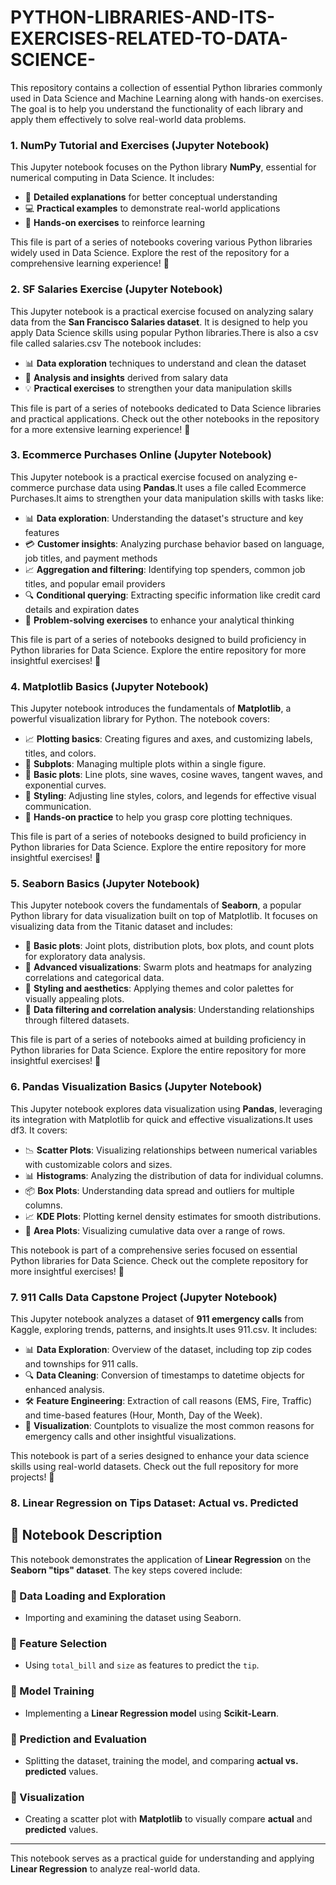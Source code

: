 # PYTHON-LIBRARIES-AND-ITS-EXERCISES-RELATED-TO-DATA-SCIENCE-
This repository contains a collection of essential Python libraries commonly used in Data Science and Machine Learning along with hands-on exercises. The goal is to help you understand the functionality of each library and apply them effectively to solve real-world data problems.

### 1. NumPy Tutorial and Exercises (Jupyter Notebook)

This Jupyter notebook focuses on the Python library **NumPy**, essential for numerical computing in Data Science. It includes:

- 📄 **Detailed explanations** for better conceptual understanding  
- 💻 **Practical examples** to demonstrate real-world applications  
- 📝 **Hands-on exercises** to reinforce learning  

This file is part of a series of notebooks covering various Python libraries widely used in Data Science. Explore the rest of the repository for a comprehensive learning experience! 🚀

### 2. SF Salaries Exercise (Jupyter Notebook)

This Jupyter notebook is a practical exercise focused on analyzing salary data from the **San Francisco Salaries dataset**. It is designed to help you apply Data Science skills using popular Python libraries.There is also a csv file called salaries.csv The notebook includes:

- 📊 **Data exploration** techniques to understand and clean the dataset  
- 🔎 **Analysis and insights** derived from salary data  
- 💡 **Practical exercises** to strengthen your data manipulation skills  

This file is part of a series of notebooks dedicated to Data Science libraries and practical applications. Check out the other notebooks in the repository for a more extensive learning experience! 🚀

### 3. Ecommerce Purchases Online (Jupyter Notebook)

This Jupyter notebook is a practical exercise focused on analyzing e-commerce purchase data using **Pandas**.It uses a file called Ecommerce Purchases.It aims to strengthen your data manipulation skills with tasks like:

- 📊 **Data exploration**: Understanding the dataset's structure and key features  
- 💳 **Customer insights**: Analyzing purchase behavior based on language, job titles, and payment methods  
- 📈 **Aggregation and filtering**: Identifying top spenders, common job titles, and popular email providers  
- 🔍 **Conditional querying**: Extracting specific information like credit card details and expiration dates  
- 🧠 **Problem-solving exercises** to enhance your analytical thinking  

This file is part of a series of notebooks designed to build proficiency in Python libraries for Data Science. Explore the entire repository for more insightful exercises! 🚀

### 4. Matplotlib Basics (Jupyter Notebook)

This Jupyter notebook introduces the fundamentals of **Matplotlib**, a powerful visualization library for Python. The notebook covers:

- 📈 **Plotting basics**: Creating figures and axes, and customizing labels, titles, and colors.
- 🔲 **Subplots**: Managing multiple plots within a single figure.
- 📐 **Basic plots**: Line plots, sine waves, cosine waves, tangent waves, and exponential curves.
- 🎨 **Styling**: Adjusting line styles, colors, and legends for effective visual communication.
- 🔧 **Hands-on practice** to help you grasp core plotting techniques.

This file is part of a series of notebooks designed to build proficiency in Python libraries for Data Science. Explore the entire repository for more insightful exercises! 🚀

### 5. Seaborn Basics (Jupyter Notebook)

This Jupyter notebook covers the fundamentals of **Seaborn**, a popular Python library for data visualization built on top of Matplotlib. It focuses on visualizing data from the Titanic dataset and includes:

- 🔹 **Basic plots**: Joint plots, distribution plots, box plots, and count plots for exploratory data analysis.
- 🔹 **Advanced visualizations**: Swarm plots and heatmaps for analyzing correlations and categorical data.
- 🔹 **Styling and aesthetics**: Applying themes and color palettes for visually appealing plots.
- 🔹 **Data filtering and correlation analysis**: Understanding relationships through filtered datasets.

This file is part of a series of notebooks aimed at building proficiency in Python libraries for Data Science. Explore the entire repository for more insightful exercises! 🚀

### 6. Pandas Visualization Basics (Jupyter Notebook)

This Jupyter notebook explores data visualization using **Pandas**, leveraging its integration with Matplotlib for quick and effective visualizations.It uses df3. It covers:

- 📉 **Scatter Plots**: Visualizing relationships between numerical variables with customizable colors and sizes.
- 📊 **Histograms**: Analyzing the distribution of data for individual columns.
- 📦 **Box Plots**: Understanding data spread and outliers for multiple columns.
- 📈 **KDE Plots**: Plotting kernel density estimates for smooth distributions.
- 🔲 **Area Plots**: Visualizing cumulative data over a range of rows.

This notebook is part of a comprehensive series focused on essential Python libraries for Data Science. Check out the complete repository for more insightful exercises! 🚀

### 7. 911 Calls Data Capstone Project (Jupyter Notebook)

This Jupyter notebook analyzes a dataset of **911 emergency calls** from Kaggle, exploring trends, patterns, and insights.It uses 911.csv. It includes:

- 📊 **Data Exploration**: Overview of the dataset, including top zip codes and townships for 911 calls.
- 🔍 **Data Cleaning**: Conversion of timestamps to datetime objects for enhanced analysis.
- 🛠️ **Feature Engineering**: Extraction of call reasons (EMS, Fire, Traffic) and time-based features (Hour, Month, Day of the Week).
- 📅 **Visualization**: Countplots to visualize the most common reasons for emergency calls and other insightful visualizations.

This notebook is part of a series designed to enhance your data science skills using real-world datasets. Check out the full repository for more projects! 🚀

### 8. Linear Regression on Tips Dataset: Actual vs. Predicted

## 📄 Notebook Description
This notebook demonstrates the application of **Linear Regression** on the **Seaborn "tips" dataset**. The key steps covered include:

### 🔹 Data Loading and Exploration
- Importing and examining the dataset using Seaborn.

### 🔹 Feature Selection
- Using `total_bill` and `size` as features to predict the `tip`.

### 🔹 Model Training
- Implementing a **Linear Regression model** using **Scikit-Learn**.

### 🔹 Prediction and Evaluation
- Splitting the dataset, training the model, and comparing **actual vs. predicted** values.

### 🔹 Visualization
- Creating a scatter plot with **Matplotlib** to visually compare **actual** and **predicted** values.

---

This notebook serves as a practical guide for understanding and applying **Linear Regression** to analyze real-world data.
